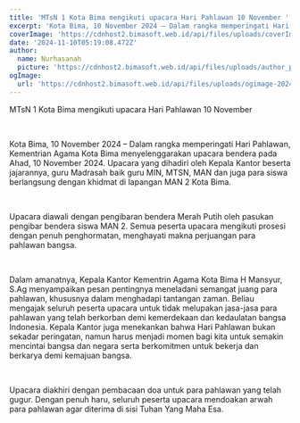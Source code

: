 ```yaml
---
title: 'MTsN 1 Kota Bima mengikuti upacara Hari Pahlawan 10 November '
excerpt: 'Kota Bima, 10 November 2024 – Dalam rangka memperingati Hari Pahlawan, Kementrian Agama Kota Bima menyelenggarakan upacara bendera pada Ahad, 10 November 2024. Upacara yang dihadiri oleh Kepala Kantor beserta jajarannya, guru Madrasah baik guru MIN, MTSN, MAN dan juga para siswa berlangsung dengan khidmat di lapangan MAN 2 Kota Bima.  Upacara diawali dengan pengibaran bendera Merah Putih oleh pasukan pengibar bendera  siswa MAN 2. Semua peserta upacara mengikuti prosesi dengan penuh penghormatan, menghayati makna perjuangan para pahlawan bangsa. '
coverImage: 'https://cdnhost2.bimasoft.web.id/api/files/uploads/coverImage-1731215926764.jpg'
date: '2024-11-10T05:19:08.472Z'
author:
  name: Nurhasanah 
  picture: 'https://cdnhost2.bimasoft.web.id/api/files/uploads/author_picture-1731215757124.jpg'
ogImage:
  url: 'https://cdnhost2.bimasoft.web.id/api/files/uploads/ogimage-2024-11-10T05:19:08.472Z-mtsn-1-kota-bima-mengikuti-upacara-hari-pahlawan-10-november-.jpg'
---
```


<p>MTsN 1 Kota Bima mengikuti upacara Hari Pahlawan 10 November&nbsp;</p>
<p>&nbsp;</p>
<p>Kota Bima, 10 November 2024 &ndash; Dalam rangka memperingati Hari Pahlawan, Kementrian Agama Kota Bima menyelenggarakan upacara bendera pada Ahad, 10 November 2024. Upacara yang dihadiri oleh Kepala Kantor beserta jajarannya, guru Madrasah baik guru MIN, MTSN, MAN dan juga para siswa berlangsung dengan khidmat di lapangan MAN 2 Kota Bima.</p>
<p>&nbsp;</p>
<p>Upacara diawali dengan pengibaran bendera Merah Putih oleh pasukan pengibar bendera siswa MAN 2. Semua peserta upacara mengikuti prosesi dengan penuh penghormatan, menghayati makna perjuangan para pahlawan bangsa.&nbsp;</p>
<p>&nbsp;</p>
<p>Dalam amanatnya, Kepala Kantor Kementrin Agama Kota Bima H Mansyur, S.Ag menyampaikan pesan pentingnya meneladani semangat juang para pahlawan, khususnya dalam menghadapi tantangan zaman. Beliau mengajak seluruh peserta upacara untuk tidak melupakan jasa-jasa para pahlawan yang telah berkorban demi kemerdekaan dan kedaulatan bangsa Indonesia. Kepala Kantor juga menekankan bahwa Hari Pahlawan bukan sekadar peringatan, namun harus menjadi momen bagi kita untuk semakin mencintai bangsa dan negara serta berkomitmen untuk bekerja dan berkarya demi kemajuan bangsa.</p>
<p>&nbsp;</p>
<p>Upacara diakhiri dengan pembacaan doa untuk para pahlawan yang telah gugur. Dengan penuh haru, seluruh peserta upacara mendoakan arwah para pahlawan agar diterima di sisi Tuhan Yang Maha Esa.</p>